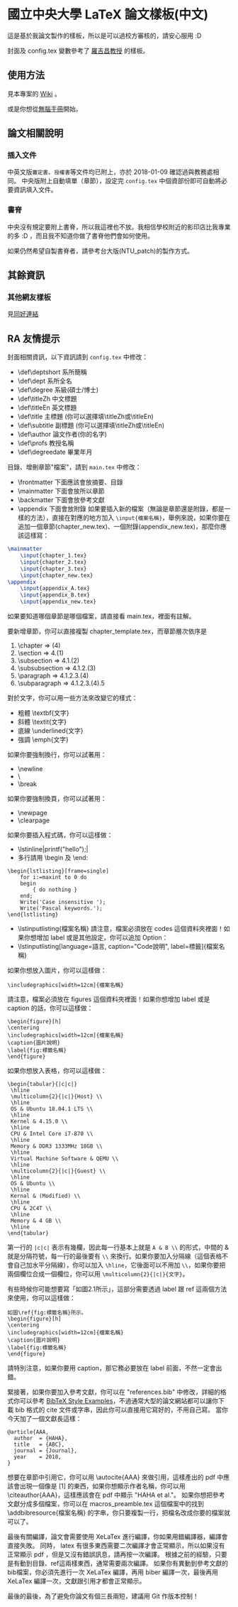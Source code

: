 # 國立中央大學 LaTeX 論文樣板(中文)
這是基於我論文製作的樣板，所以是可以過校方審核的，請安心服用 :D

封面及 config.tex 變數參考了 [羅吉昌教授](https://code.google.com/archive/p/ncu-thesis-latex-template/) 的樣板。

## 使用方法
見本專案的 [Wiki](https://github.com/sppmg/TW_Thesis_Template/wiki) 。

或是你想從[無腦手冊](https://github.com/sppmg/TW_Thesis_Template/wiki/%E7%84%A1%E8%85%A6%E6%89%8B%E5%86%8A)開始。

## 論文相關說明

### 插入文件

中英文版`審定書`、`授權書`等文件均已附上，亦於 2018-01-09 確認過與教務處相同。
中央版附上自動填單（章節），設定完 `config.tex` 中個資部份即可自動將必要資訊填入文件。

### 書脊
中央沒有規定要附上書脊，所以我這裡也不放。我相信學校附近的影印店比我專業的多 :D ，而且我不知道你做了書脊他們會如何使用。

如果仍然希望自製書脊者，請參考台大版(NTU_patch)的製作方式。

## 其餘資訊
### 其他網友樣板
見[同好連結](https://github.com/sppmg/TW_Thesis_Template/wiki/%E5%90%8C%E5%A5%BD%E9%80%A3%E7%B5%90)

## RA 友情提示
封面相關資訊，以下資訊請到 `config.tex` 中修改：
- \def\deptshort  系所簡稱
- \def\dept       系所全名
- \def\degree     系級(碩士/博士)
- \def\titleZh    中文標題
- \def\titleEn    英文標題
- \def\title      主標題 (你可以選擇填\titleZh或\titleEn)
- \def\subtitle   副標題 (你可以選擇填\titleZh或\titleEn)
- \def\author     論文作者(你的名字)
- \def\profs      教授名稱
- \def\degreedate 畢業年月

目錄、增刪章節"檔案"，請到 `main.tex` 中修改：
- \frontmatter 下面應該會放摘要、目錄
- \mainmatter 下面會放所以章節
- \backmatter 下面會放參考文獻
- \appendix 下面會放附錄
如果要插入新的檔案（無論是章節還是附錄，都是一樣的方法），直接在對應的地方加入 `\input{檔案名稱}`，舉例來說，如果你要在追加一個章節(chapter_new.tex)、一個附錄(appendix_new.tex)，那麼你應該這樣寫：
```latex
\mainmatter
	\input{chapter_1.tex}
	\input{chapter_2.tex}
	\input{chapter_3.tex}
	\input{chapter_new.tex}
\appendix
	\input{appendix_A.tex}
	\input{appendix_B.tex}
	\input{appendix_new.tex}
```
如果要知道哪個章節是哪個檔案，請直接看 main.tex，裡面有註解。

要新增章節，你可以直接複製 chapter_template.tex，而章節層次依序是
1. \chapter         => (4)
2. \section         => 4.(1)
3. \subsection      => 4.1.(2)
4. \subsubsection   => 4.1.2.(3)
5. \paragraph       => 4.1.2.3.(4)
6. \subparagraph    => 4.1.2.3.(4).5

對於文字，你可以用一些方法來改變它的樣式：
- 粗體 \textbf{文字}
- 斜體 \textit{文字}
- 底線 \underlined{文字}
- 強調 \emph{文字}

如果你要強制換行，你可以試著用：
- \newline
- \\
- \break

如果你要強制換頁，你可以試著用：
- \newpage
- \clearpage 

如果你要插入程式碼，你可以這樣做：
- \lstinline|printf("hello");|
- 多行請用 \begin 及 \end:
```
\begin{lstlisting}[frame=single]
	for i:=maxint to 0 do
	begin
		{ do nothing }
	end;
	Write('Case insensitive ');
	Write('Pascal keywords.');
\end{lstlisting}
```
- \lstinputlisting{檔案名稱}
請注意，檔案必須放在 codes 這個資料夾裡面！如果你想增加 label 或是其他設定，你可以追加 Option：
- \lstinputlisting[language=語言, caption="Code說明", label=標籤]{檔案名稱}

如果你想放入圖片，你可以這樣做：
```
\includegraphics[width=12cm]{檔案名稱}
```
請注意，檔案必須放在 figures 這個資料夾裡面！如果你想增加 label 或是 caption 的話，你可以這樣做：
```
\begin{figure}[h]
\centering 
\includegraphics[width=12cm]{檔案名稱}
\caption{圖片說明}
\label{fig:標籤名稱}
\end{figure}
```

如果你想放入表格，你可以這樣做：
```
\begin{tabular}{|c|c|} 
 \hline
 \multicolumn{2}{|c|}{Host} \\
 \hline
 OS & Ubuntu 18.04.1 LTS \\
 \hline
 Kernel & 4.15.0 \\
 \hline
 CPU & Intel Core i7-870 \\
 \hline
 Memory & DDR3 1333MHz 18GB \\
 \hline
 Virtual Machine Software & QEMU \\
 \hline
 \multicolumn{2}{|c|}{Guest} \\
 \hline
 OS & Ubuntu \\
 \hline
 Kernal & (Modified) \\
 \hline
 CPU & 2C4T \\
 \hline
 Memory & 4 GB \\
 \hline
\end{tabular}
```
第一行的 `|c|c|` 表示有幾欄，因此每一行基本上就是 `A & B \\` 的形式，中間的 & 就是分隔符號，每一行的最後要有 `\\` 來換行。如果你要加入分隔線（這個表格不會自己加水平分隔線），你可以加入 `\hline`，它後面可以不用加 `\\`，如果你要把兩個欄位合成一個欄位，你可以用 `\multicolumn{2}{|c|}{文字}`。

有些時候你可能想要寫「如圖2.1所示」，這部分需要透過 label 跟 ref 這兩個方法來使用，你可以這樣做：
```
如圖\ref{fig:標籤名稱}所示。
\begin{figure}[h]
\centering 
\includegraphics[width=12cm]{檔案名稱}
\caption{圖片說明}
\label{fig:標籤名稱}
\end{figure}
```
請特別注意，如果你要用 caption，那它務必要放在 label 前面，不然一定會出錯。

緊接著，如果你要加入參考文獻，你可以在 "references.bib" 中修改，詳細的格式你可以參考 [BibTeX Style Examples](https://www.verbosus.com/bibtex-style-examples.html)，不過通常大型的論文網站都可以讓你下載 bib 格式的 cite 文件或字串，因此你可以直接用它寫好的，不用自己寫。
當你今天加了一個文獻長這樣：
```
@article{AAA,
  author  = {HAHA}, 
  title   = {ABC},
  journal = {Journal},
  year    = 2018,
}
```
想要在章節中引用它，你可以用 \autocite{AAA} 來做引用，這樣產出的 pdf 中應該會出現一個像是 [1] 的東西，如果你想顯示作者名稱，你可以用 \citeauthor{AAA}，這樣應該會在 pdf 中顯示 "HAHA et al."。
如果你想把參考文獻分成多個檔案，你可以在 macros_preamble.tex 這個檔案中的找到 \addbibresource{檔案名稱} 的字串，你只要複製一行，把檔名改成你要的檔案就可以了。

最後有關編譯，論文會需要使用 XeLaTex 進行編譯，你如果用錯編譯器，編譯會直接失敗。
同時， latex 有很多東西需要二次編譯才會正常顯示，所以如果沒有正常顯示 pdf ，但是又沒有錯誤訊息，請再按一次編譯。
根據之前的經驗，只要是有動到目錄、ref這兩樣東西，通常需要兩次編譯。
如果你有異動到參考文獻的bib檔案，你必須先進行一次 XeLaTex 編譯，再用 biber 編譯一次，最後再用 XeLaTex 編譯一次，文獻跟引用才都會正常顯示。

最後的最後，為了避免你論文有個三長兩短，建議用 Git 作版本控制！
